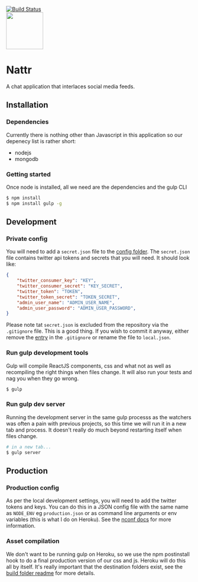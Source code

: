 
[![Build Status](https://travis-ci.org/Dakuan/nattr.svg?branch=master)](https://travis-ci.org/Dakuan/nattr)
<br/>
<img src="http://i.giphy.com/7jrdqPHSJ603C.gif" height="100px"/>



Nattr
======

A chat application that interlaces social media feeds.

## Installation

### Dependencies

Currently there is nothing other than Javascript in this application so our depenecy list is rather short:
* nodejs
* mongodb

### Getting started
Once node is installed, all we need are the dependencies and the gulp CLI
```sh
$ npm install
$ npm install gulp -g
```

## Development

### Private config

You will need to add a `secret.json` file to the [config folder](https://github.com/Dakuan/nattr/tree/master/app/server/config). The `secret.json` file contains twitter api tokens and secrets that you will need. It should look like:

```json
{
    "twitter_consumer_key": "KEY",
    "twitter_consumer_secret": "KEY_SECRET",
    "twitter_token": "TOKEN",
    "twitter_token_secret": "TOKEN_SECRET",
    "admin_user_name": "ADMIN_USER_NAME",
    "admin_user_password": "ADMIN_USER_PASSWORD",
}

```

Please note tat `secret.json` is excluded from the repository via the `.gitignore` file. This is a good thing. If you wish to commit it anyway, either remove the [entry](https://github.com/Dakuan/nattr/blob/master/.gitignore#L2) in the `.gitignore` or rename the file to `local.json`.

### Run gulp development tools

Gulp will compile ReactJS components, css and what not as well as recompiling the right things when files change. It will also run your tests and nag you when they go wrong.

```sh
$ gulp
```

### Run gulp dev server

Running the development server in the same gulp processs as the watchers was often a pain with previous projects, so this time we will run it in a new tab and process. It doesn't really do much beyond restarting itself when files change.

```sh
# in a new tab...
$ gulp server
```

## Production

### Production config

As per the local development settings, you will need to add the twitter tokens and keys. You can do this in a JSON config file with the same name as `NODE_ENV` eg `production.json` or as command line arguments or env variables (this is what I do on Heroku). See the [nconf docs](https://github.com/flatiron/nconf) for more information.

### Asset compilation

We don't want to be running gulp on Heroku, so we use the npm postinstall hook to do a final production version of our css and js. Heroku will do this all by itself. It's really important that the destination folders exist, see the [build folder readme](https://github.com/dakuan/nattr/tree/master/build) for more details.
